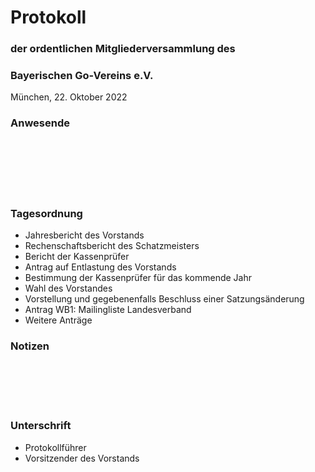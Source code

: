 # Protokoll
### der ordentlichen Mitgliederversammlung des
### Bayerischen Go-Vereins e.V.

München, 22. Oktober 2022

### Anwesende

<br><br><br><br><br>

### Tagesordnung

 * Jahresbericht des Vorstands
 * Rechenschaftsbericht des Schatzmeisters
 * Bericht der Kassenprüfer
 * Antrag auf Entlastung des Vorstands
 * Bestimmung der Kassenprüfer für das kommende Jahr
 * Wahl des Vorstandes
 * Vorstellung und gegebenenfalls Beschluss einer Satzungsänderung
 * Antrag WB1: Mailingliste Landesverband
 * Weitere Anträge

###  Notizen

<br><br><br><br>

### Unterschrift

 * Protokollführer
 * Vorsitzender des Vorstands